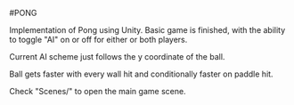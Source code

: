 #PONG

Implementation of Pong using Unity. Basic game is finished, with the ability to toggle "AI" on or off for either or both players.

Current AI scheme just follows the y coordinate of the ball.

Ball gets faster with every wall hit and conditionally faster on paddle hit.

Check "Scenes/" to open the main game scene.
